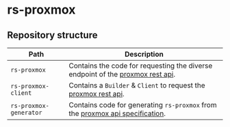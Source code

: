 # rs-proxmox

## Repository structure

| Path                   | Description                                                                                                                    |
|------------------------|--------------------------------------------------------------------------------------------------------------------------------|
| `rs-proxmox`           | Contains the code for requesting the diverse endpoint of the [proxmox rest api](https://pve.proxmox.com/pve-docs/api-viewer/). |
| `rs-proxmox-client`    | Contains a `Builder` & `Client` to request the [proxmox rest api](https://pve.proxmox.com/pve-docs/api-viewer/).               |
| `rs-proxmox-generator` | Contains code for generating `rs-proxmox` from the [proxmox api specification](./rs-proxmox-generator/apidoc.json).            |
